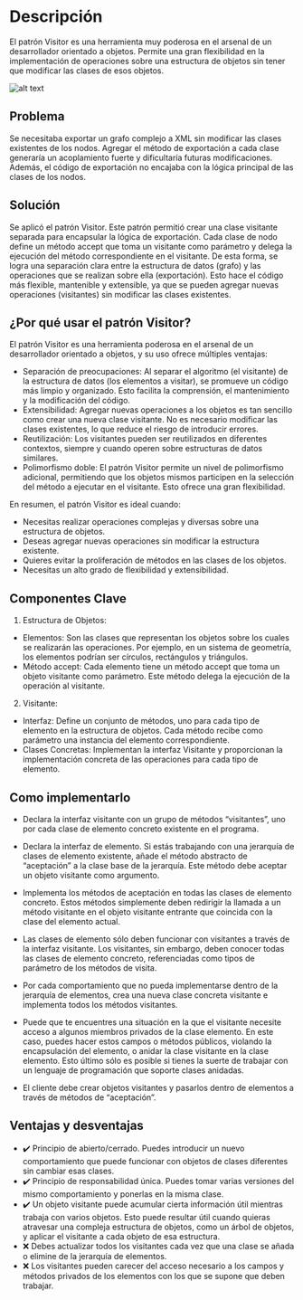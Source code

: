 # Descripción

 El patrón Visitor es una herramienta muy poderosa en el arsenal de un desarrollador orientado a objetos. Permite una gran flexibilidad en la implementación de operaciones sobre una estructura de objetos sin tener que modificar las clases de esos objetos.

![alt text](https://refactoring.guru/images/patterns/content/visitor/visitor.png?id=f36d100188340db7a18854ef7916f972)

## Problema

Se necesitaba exportar un grafo complejo a XML sin modificar las clases existentes de los nodos. Agregar el método de exportación a cada clase generaría un acoplamiento fuerte y dificultaría futuras modificaciones. Además, el código de exportación no encajaba con la lógica principal de las clases de los nodos.

## Solución
Se aplicó el patrón Visitor. Este patrón permitió crear una clase visitante separada para encapsular la lógica de exportación. Cada clase de nodo define un método accept que toma un visitante como parámetro y delega la ejecución del método correspondiente en el visitante. De esta forma, se logra una separación clara entre la estructura de datos (grafo) y las operaciones que se realizan sobre ella (exportación). Esto hace el código más flexible, mantenible y extensible, ya que se pueden agregar nuevas operaciones (visitantes) sin modificar las clases existentes.

## ¿Por qué usar el patrón Visitor?
El patrón Visitor es una herramienta poderosa en el arsenal de un desarrollador orientado a objetos, y su uso ofrece múltiples ventajas:

- Separación de preocupaciones: Al separar el algoritmo (el visitante) de la estructura de datos (los elementos a visitar), se promueve un código más limpio y organizado. Esto facilita la comprensión, el mantenimiento y la modificación del código.
- Extensibilidad: Agregar nuevas operaciones a los objetos es tan sencillo como crear una nueva clase visitante. No es necesario modificar las clases existentes, lo que reduce el riesgo de introducir errores.
- Reutilización: Los visitantes pueden ser reutilizados en diferentes contextos, siempre y cuando operen sobre estructuras de datos similares.
- Polimorfismo doble: El patrón Visitor permite un nivel de polimorfismo adicional, permitiendo que los objetos mismos participen en la selección del método a ejecutar en el visitante. Esto ofrece una gran flexibilidad.

En resumen, el patrón Visitor es ideal cuando:

- Necesitas realizar operaciones complejas y diversas sobre una estructura de objetos.
- Deseas agregar nuevas operaciones sin modificar la estructura existente.
- Quieres evitar la proliferación de métodos en las clases de los objetos.
- Necesitas un alto grado de flexibilidad y extensibilidad.


## Componentes Clave
1. Estructura de Objetos:
- Elementos: Son las clases que representan los objetos sobre los cuales se realizarán las operaciones. Por ejemplo, en un sistema de geometría, los elementos podrían ser círculos, rectángulos y triángulos.
- Método accept: Cada elemento tiene un método accept que toma un objeto visitante como parámetro. Este método delega la ejecución de la operación al visitante.
2. Visitante:

- Interfaz: Define un conjunto de métodos, uno para cada tipo de elemento en la estructura de objetos. Cada método recibe como parámetro una instancia del elemento correspondiente.
- Clases Concretas: Implementan la interfaz Visitante y proporcionan la implementación concreta de las operaciones para cada tipo de elemento.

## Como implementarlo

- Declara la interfaz visitante con un grupo de métodos “visitantes”, uno por cada clase de elemento concreto existente en el programa.

- Declara la interfaz de elemento. Si estás trabajando con una jerarquía de clases de elemento existente, añade el método abstracto de “aceptación” a la clase base de la jerarquía. Este método debe aceptar un objeto visitante como argumento.

- Implementa los métodos de aceptación en todas las clases de elemento concreto. Estos métodos simplemente deben redirigir la llamada a un método visitante en el objeto visitante entrante que coincida con la clase del elemento actual.

- Las clases de elemento sólo deben funcionar con visitantes a través de la interfaz visitante. Los visitantes, sin embargo, deben conocer todas las clases de elemento concreto, referenciadas como tipos de parámetro de los métodos de visita.

- Por cada comportamiento que no pueda implementarse dentro de la jerarquía de elementos, crea una nueva clase concreta visitante e implementa todos los métodos visitantes.

- Puede que te encuentres una situación en la que el visitante necesite acceso a algunos miembros privados de la clase elemento. En este caso, puedes hacer estos campos o métodos públicos, violando la encapsulación del elemento, o anidar la clase visitante en la clase elemento. Esto último sólo es posible si tienes la suerte de trabajar con un lenguaje de programación que soporte clases anidadas.

- El cliente debe crear objetos visitantes y pasarlos dentro de elementos a través de métodos de “aceptación”.

## Ventajas y desventajas
- ✔️ Principio de abierto/cerrado. Puedes introducir un nuevo comportamiento que puede funcionar con objetos de clases diferentes sin cambiar esas clases.
- ✔️ Principio de responsabilidad única. Puedes tomar varias versiones del mismo comportamiento y ponerlas en la misma clase.
- ✔️ Un objeto visitante puede acumular cierta información útil mientras trabaja con varios objetos. Esto puede resultar útil cuando quieras atravesar una compleja estructura de objetos, como un árbol de objetos, y aplicar el visitante a cada objeto de esa estructura.
- ❌ Debes actualizar todos los visitantes cada vez que una clase se añada o elimine de la jerarquía de elementos.
- ❌ Los visitantes pueden carecer del acceso necesario a los campos y métodos privados de los elementos con los que se supone que deben trabajar.
